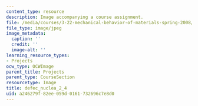 ```yaml
---
content_type: resource
description: Image accompanying a course assignment.
file: /media/courses/3-22-mechanical-behavior-of-materials-spring-2008/a246279f82ee059d0161732696c7e8d0_defec_nuclea_2_4.jpg
file_type: image/jpeg
image_metadata:
  caption: ''
  credit: ''
  image-alt: ''
learning_resource_types:
- Projects
ocw_type: OCWImage
parent_title: Projects
parent_type: CourseSection
resourcetype: Image
title: defec_nuclea_2_4
uid: a246279f-82ee-059d-0161-732696c7e8d0
---
```

